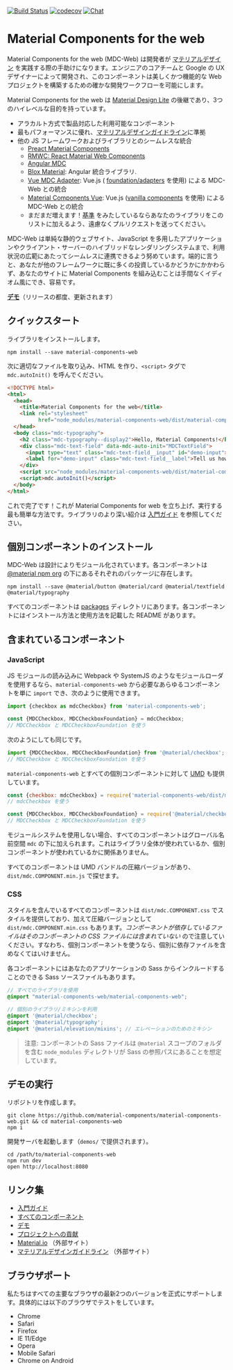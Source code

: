 [![Build Status](https://img.shields.io/travis/material-components/material-components-web/master.svg)](https://travis-ci.org/material-components/material-components-web/)
[![codecov](https://codecov.io/gh/material-components/material-components-web/branch/master/graph/badge.svg)](https://codecov.io/gh/material-components/material-components-web)
[![Chat](https://img.shields.io/discord/259087343246508035.svg)](https://discord.gg/material-components)

# Material Components for the web

Material Components for the web (MDC-Web) は開発者が [マテリアルデザイン](https://www.material.io) を実践する際の手助けになります。エンジニアのコアチームと Google の UX デザイナーによって開発され、このコンポーネントは美しくかつ機能的な Web プロジェクトを構築するための確かな開発ワークフローを可能にします。

Material Components for the web は [Material Design Lite](https://getmdl.io/) の後継であり、3つのハイレベルな目的を持っています。

- アラカルト方式で製品対応した利用可能なコンポーネント
- 最もパフォーマンスに優れ、[マテリアルデザインガイドライン](https://material.io/guidelines)に準拠
- 他の JS フレームワークおよびライブラリとのシームレスな統合
  - [Preact Material Components](https://github.com/prateekbh/preact-material-components)
  - [RMWC: React Material Web Components](https://github.com/jamesmfriedman/rmwc)
  - [Angular MDC](https://github.com/trimox/angular-mdc-web)
  - [Blox Material](https://blox.src.zone/material): Angular 統合ライブラリ.
  - [Vue MDC Adapter](https://github.com/stasson/vue-mdc-adapter): Vue.js ( [foundation/adapters](./docs/integrating-into-frameworks.md#the-advanced-approach-using-foundations-and-adapters) を使用) による MDC-Web との統合
  - [Material Components Vue](https://github.com/matsp/material-components-vue): Vue.js ([vanilla components](./docs/integrating-into-frameworks.md#the-simple-approach-wrapping-mdc-web-vanilla-components) を使用) による MDC-Web との統合
  - まだまだ増えます！[基準](docs/integrating-into-frameworks.md) をみたしているならあなたのライブラリをこのリストに加えるよう、遠慮なくプルリクエストを送ってください。

MDC-Web は単純な静的ウェブサイト、JavaScript を多用したアプリケーションやクライアント・サーバーのハイブリッドなレンダリングシステムまで、利用状況の広範にあたってシームレスに連携できるよう努めています。端的に言うと、あなたが他のフレームワークに既に多くの投資しているかどうかにかかわらず、あなたのサイトに Material Components を組み込むことは手間なくイディオム風にでき、容易です。

**[デモ](https://material-components-web.appspot.com/)**（リリースの都度、更新されます）

## クイックスタート

ライブラリをインストールします。

```
npm install --save material-components-web
```

次に適切なファイルを取り込み、HTML を作り、`<script>` タグで `mdc.autoInit()` を呼んでください。

```html
<!DOCTYPE html>
<html>
  <head>
    <title>Material Components for the web</title>
    <link rel="stylesheet"
          href="node_modules/material-components-web/dist/material-components-web.css">
  </head>
  <body class="mdc-typography">
    <h2 class="mdc-typography--display2">Hello, Material Components!</h2>
    <div class="mdc-text-field" data-mdc-auto-init="MDCTextField">
      <input type="text" class="mdc-text-field__input" id="demo-input">
      <label for="demo-input" class="mdc-text-field__label">Tell us how you feel!</label>
    </div>
    <script src="node_modules/material-components-web/dist/material-components-web.js"></script>
    <script>mdc.autoInit()</script>
  </body>
</html>
```

これで完了です！これが Material Components for web を立ち上げ、実行する最も簡単な方法です。ライブラリのより深い紹介は [入門ガイド](./docs/getting-started.md) を参照してください。

## 個別コンポーネントのインストール

MDC-Web は設計によりモジュール化されています。各コンポーネントは [@material npm org](https://www.npmjs.com/org/material) の下にあるそれぞれのパッケージに存在します。

```
npm install --save @material/button @material/card @material/textfield @material/typography
```

すべてのコンポーネントは [packages](./packages) ディレクトリにあります。各コンポーネントにはインストール方法と使用方法を記載した README があります。

## 含まれているコンポーネント

### JavaScript

JS モジュールの読み込みに Webpack や SystemJS のようなモジュールローダを使用するなら、`material-components-web` から必要なあらゆるコンポーネントを単に `import` でき、次のように使用できます。

```js
import {checkbox as mdcCheckbox} from 'material-components-web';

const {MDCCheckbox, MDCCheckboxFoundation} = mdcCheckbox;
// MDCCheckbox と MDCCheckboxFoundation を使う
```

次のようにしても同じです。

```js
import {MDCCheckbox, MDCCheckboxFoundation} from '@material/checkbox';
// MDCCheckbox と MDCCheckboxFoundation を使う
```

`material-components-web` とすべての個別コンポーネントに対して [UMD](http://bob.yexley.net/umd-javascript-that-runs-anywhere/) も提供しています。

```js
const {checkbox: mdcCheckbox} = require('material-components-web/dist/material-components-web');
// mdcCheckbox を使う

const {MDCCheckbox, MDCCheckboxFoundation} = require('@material/checkbox/dist/mdc.checkbox');
// MDCCheckbox と MDCCheckboxFoundation を使う
```

モジュールシステムを使用しない場合、すべてのコンポーネントはグローバル名前空間 `mdc` の下に加えられます。これはライブラリ全体が使われているか、個別コンポーネントが使われているかに関係ありません。

すべてのコンポーネントは UMD バンドルの圧縮バージョンがあり、`dist/mdc.COMPONENT.min.js` で探せます。

### CSS

スタイルを含んでいるすべてのコンポーネントは `dist/mdc.COMPONENT.css` でスタイルを提供しており、加えて圧縮バージョンとして `dist/mdc.COMPONENT.min.css` もあります。<em>コンポーネントが依存しているファイルはそのコンポーネントの CSS ファイルには含まれていない</em> ので注意していください。すなわち、個別コンポーネントを使うなら、個別に依存ファイルを含めなくてはいけません。

各コンポーネントにはあなたのアプリケーションの Sass からインクルードすることのできる Sass ソースファイルもあります。

```scss
// すべてのライブラリを使用
@import "material-components-web/material-components-web";

// 個別のライブラリ/ミキシンを利用
@import '@material/checkbox';
@import '@material/typography';
@import '@material/elevation/mixins'; // エレベーションのためのミキシン
```

> 注意: コンポーネントの Sass ファイルは `@material` スコープのフォルダを含む `node_modules` ディレクトリが Sass の参照パスにあることを想定しています。

## デモの実行

リポジトリを作成します。

```
git clone https://github.com/material-components/material-components-web.git && cd material-components-web
npm i
```

開発サーバを起動します（`demos/` で提供されます）。

```
cd /path/to/material-components-web
npm run dev
open http://localhost:8080
```

## リンク集

- [入門ガイド](docs/getting-started.md)
- [すべてのコンポーネント](packages/)
- [デモ](demos/)
- [プロジェクトへの貢献](CONTRIBUTING.md)
- [Material.io](https://www.material.io) （外部サイト）
- [マテリアルデザインガイドライン](https://material.io/guidelines) （外部サイト）

## ブラウザポート

私たちはすべての主要なブラウザの最新2つのバージョンを正式にサポートします。具体的には以下のブラウザでテストをしています。

- Chrome
- Safari
- Firefox
- IE 11/Edge
- Opera
- Mobile Safari
- Chrome on Android
